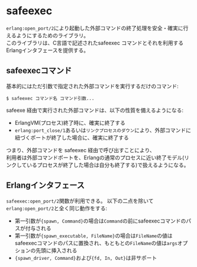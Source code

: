 safeexec
========

`erlang:open_port/2`により起動した外部コマンドの終了処理を安全・確実に行えるようにするためのライブラリ。  
このライブラリは、C言語で記述されたsafeexec コマンドとそれを利用するErlangインタフェースを提供する。


safeexecコマンド
---------------

基本的にはただ引数で指定された外部コマンドを実行するだけのコマンド:

    $ safeexec コマンド名 コマンド引数...

safeexe 経由で実行された外部コマンドは、以下の性質を備えるようになる:

- ErlangVM(プロセス)終了時に、確実に終了する
- `erlang:port_close/1`あるいは`リンクプロセスのダウン`により、外部コマンドに紐づくポートが終了した場合に、確実に終了する

つまり、外部コマンドを safeexec 経由で呼び出すことにより、  
利用者は外部コマンドポートを、Erlangの通常のプロセスに近い終了モデル(リンクしているプロセスが終了した場合は自分も終了する)で扱えるようになる。


Erlangインタフェース
--------------------

`safeexec:open_port/2`関数が利用できる。
以下の二点を除いて`erlang:open_port/2`と全く同じ動作をする:

- 第一引数が`{spawn, Command}`の場合は`Command`の前にsafeexecコマンドのパスが付与される
- 第一引数が`{spawn_executable, FileName}`の場合は`FileName`の値はsafeexecコマンドのパスに置換され、もともとの`FileName`の値は`args`オプションの先頭に挿入される
- `{spawn_driver, Command}`および`{fd, In, Out}`は非サポート

